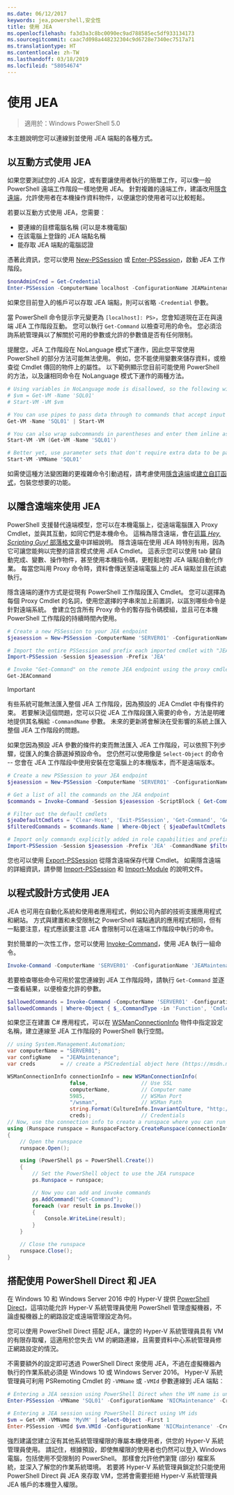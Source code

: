 ```yaml
---
ms.date: 06/12/2017
keywords: jea,powershell,安全性
title: 使用 JEA
ms.openlocfilehash: fa3d3a3c8bc0090ec9ad788585ec5df933134173
ms.sourcegitcommit: caac7d098a448232304c9d6728e7340ec7517a71
ms.translationtype: HT
ms.contentlocale: zh-TW
ms.lasthandoff: 03/18/2019
ms.locfileid: "58054674"
---
```

# <a name="using-jea"></a>使用 JEA

> 適用於：Windows PowerShell 5.0

本主題說明您可以連線到並使用 JEA 端點的各種方式。

## <a name="using-jea-interactively"></a>以互動方式使用 JEA

如果您要測試您的 JEA 設定，或有要讓使用者執行的簡單工作，可以像一般 PowerShell 遠端工作階段一樣地使用 JEA。
針對複雜的遠端工作，建議改用[隱含遠端](#using-jea-with-implicit-remoting)，允許使用者在本機操作資料物件，以便讓您的使用者可以比較輕鬆。

若要以互動方式使用 JEA，您需要︰
- 要連線的目標電腦名稱 (可以是本機電腦)
- 在該電腦上登錄的 JEA 端點名稱
- 能存取 JEA 端點的電腦認證

憑著此資訊，您可以使用 [New-PSSession](https://msdn.microsoft.com/powershell/reference/5.1/microsoft.powershell.core/New-PSSession) 或 [Enter-PSSession](https://msdn.microsoft.com/powershell/reference/5.1/microsoft.powershell.core/enter-pssession)，啟動 JEA 工作階段。

```powershell
$nonAdminCred = Get-Credential
Enter-PSSession -ComputerName localhost -ConfigurationName JEAMaintenance -Credential $nonAdminCred
```

如果您目前登入的帳戶可以存取 JEA 端點，則可以省略 `-Credential` 參數。

當 PowerShell 命令提示字元變更為 `[localhost]: PS>`，您會知道現在正在與遠端 JEA 工作階段互動。
您可以執行 `Get-Command` 以檢查可用的命令。
您必須洽詢系統管理員以了解關於可用的參數或允許的參數值是否有任何限制。

提醒您，JEA 工作階段在 NoLanguage 模式下運作，因此您平常使用 PowerShell 的部分方法可能無法使用。
例如，您不能使用變數來儲存資料，或檢查從 Cmdlet 傳回的物件上的屬性。
以下範例顯示您目前可能使用 PowerShell 的方法，以及讓相同命令在 NoLanguage 模式下運作的兩種方法。

```powershell
# Using variables in NoLanguage mode is disallowed, so the following will not work
# $vm = Get-VM -Name 'SQL01'
# Start-VM -VM $vm

# You can use pipes to pass data through to commands that accept input from the pipeline
Get-VM -Name 'SQL01' | Start-VM

# You can also wrap subcommands in parentheses and enter them inline as arguments
Start-VM -VM (Get-VM -Name 'SQL01')

# Better yet, use parameter sets that don't require extra data to be passed in when possible
Start-VM -VMName 'SQL01'
```

如需使這種方法變困難的更複雜命令引動過程，請考慮使用[隱含遠端](#using-jea-with-implicit-remoting)或[建立自訂函式](role-capabilities.md#creating-custom-functions)，包裝您想要的功能。

## <a name="using-jea-with-implicit-remoting"></a>以隱含遠端來使用 JEA

PowerShell 支援替代遠端模型，您可以在本機電腦上，從遠端電腦匯入 Proxy Cmdlet，並與其互動，如同它們是本機命令。
這稱為隱含遠端，會在[這篇 *Hey, Scripting Guy!* 部落格文章](https://blogs.technet.microsoft.com/heyscriptingguy/2013/09/08/remoting-the-implicit-way/)中詳細說明。
隱含遠端在使用 JEA 時特別有用，因為它可讓您能夠以完整的語言模式使用 JEA Cmdlet。
這表示您可以使用 tab 鍵自動完成、變數、操作物件，甚至使用本機指令碼，更輕鬆地對 JEA 端點自動化作業。
每當您叫用 Proxy 命令時，資料會傳送至遠端電腦上的 JEA 端點並且在該處執行。

隱含遠端的運作方式是從現有 PowerShell 工作階段匯入 Cmdlet。
您可以選擇為每個 Proxy Cmdlet 的名詞，使用您選擇的字串來加上前置詞，以區別哪些命令是針對遠端系統。
會建立包含所有 Proxy 命令的暫存指令碼模組，並且可在本機 PowerShell 工作階段的持續時間內使用。

```powershell
# Create a new PSSession to your JEA endpoint
$jeasession = New-PSSession -ComputerName 'SERVER01' -ConfigurationName 'JEAMaintenance'

# Import the entire PSSession and prefix each imported cmdlet with "JEA"
Import-PSSession -Session $jeasession -Prefix 'JEA'

# Invoke "Get-Command" on the remote JEA endpoint using the proxy cmdlet
Get-JEACommand
```

> [!IMPORTANT]
> 有些系統可能無法匯入整個 JEA 工作階段，因為預設的 JEA Cmdlet 中有條件約束。
> 若要解決這個問題，您可以只從 JEA 工作階段匯入需要的命令，方法是明確地提供其名稱給 `-CommandName` 參數。
> 未來的更新將會解決在受影響的系統上匯入整個 JEA 工作階段的問題。

如果您因為預設 JEA 參數的條件約束而無法匯入 JEA 工作階段，可以依照下列步驟，從匯入的集合篩選掉預設命令。
您仍然可以使用像是 `Select-Object` 的命令 -- 您會在 JEA 工作階段中使用安裝在您電腦上的本機版本，而不是遠端版本。

```powershell
# Create a new PSSession to your JEA endpoint
$jeasession = New-PSSession -ComputerName 'SERVER01' -ConfigurationName 'JEAMaintenance'

# Get a list of all the commands on the JEA endpoint
$commands = Invoke-Command -Session $jeasession -ScriptBlock { Get-Command }

# Filter out the default cmdlets
$jeaDefaultCmdlets = 'Clear-Host', 'Exit-PSSession', 'Get-Command', 'Get-FormatData', 'Get-Help', 'Measure-Object', 'Out-Default', 'Select-Object'
$filteredCommands = $commands.Name | Where-Object { $jeaDefaultCmdlets -notcontains $_ }

# Import only commands explicitly added in role capabilities and prefix each imported cmdlet with "JEA"
Import-PSSession -Session $jeasession -Prefix 'JEA' -CommandName $filteredCommands
```

您也可以使用 [Export-PSSession](https://msdn.microsoft.com/powershell/reference/5.1/microsoft.powershell.utility/Export-PSSession) 從隱含遠端保存代理 Cmdlet。
如需隱含遠端的詳細資訊，請參閱 [Import-PSSession](https://msdn.microsoft.com/powershell/reference/5.1/microsoft.powershell.utility/import-pssession) 和 [Import-Module](https://msdn.microsoft.com/powershell/reference/5.1/microsoft.powershell.core/import-module) 的說明文件。

## <a name="using-jea-programmatically"></a>以程式設計方式使用 JEA

JEA 也可用在自動化系統和使用者應用程式，例如公司內部的技術支援應用程式和網站。
方式與建置和未受限制之 PowerShell 端點通訊的應用程式相同，但有一點要注意，程式應該要注意 JEA 會限制可以在遠端工作階段中執行的命令。

對於簡單的一次性工作，您可以使用 [Invoke-Command](https://msdn.microsoft.com/powershell/reference/5.1/microsoft.powershell.core/invoke-command)，使用 JEA 執行一組命令。

```powershell
Invoke-Command -ComputerName 'SERVER01' -ConfigurationName 'JEAMaintenance' -ScriptBlock { Get-Process; Get-Service }
```

若要檢查哪些命令可用於當您連線到 JEA 工作階段時，請執行 `Get-Command` 並逐一查看結果，以便檢查允許的參數。

```powershell
$allowedCommands = Invoke-Command -ComputerName 'SERVER01' -ConfigurationName 'JEAMaintenance' -ScriptBlock { Get-Command }
$allowedCommands | Where-Object { $_.CommandType -in 'Function', 'Cmdlet' } | Format-Table Name, Parameters
```

如果您正在建置 C# 應用程式，可以在 [WSManConnectionInfo](https://msdn.microsoft.com/library/system.management.automation.runspaces.wsmanconnectioninfo(v=vs.85).aspx) 物件中指定設定名稱，建立連線至 JEA 工作階段的 PowerShell 執行空間。

```csharp
// using System.Management.Automation;
var computerName = "SERVER01";
var configName   = "JEAMaintenance";
var creds        = // create a PSCredential object here (https://msdn.microsoft.com/library/system.management.automation.pscredential(v=vs.85).aspx)

WSManConnectionInfo connectionInfo = new WSManConnectionInfo(
                    false,                 // Use SSL
                    computerName,          // Computer name
                    5985,                  // WSMan Port
                    "/wsman",              // WSMan Path
                    string.Format(CultureInfo.InvariantCulture, "http://schemas.microsoft.com/powershell/{0}", configName),  // Connection URI with config name
                    creds);                // Credentials
// Now, use the connection info to create a runspace where you can run the commands
using (Runspace runspace = RunspaceFactory.CreateRunspace(connectionInfo))
{
    // Open the runspace
    runspace.Open();

    using (PowerShell ps = PowerShell.Create())
    {
        // Set the PowerShell object to use the JEA runspace
        ps.Runspace = runspace;

        // Now you can add and invoke commands
        ps.AddCommand("Get-Command");
        foreach (var result in ps.Invoke())
        {
            Console.WriteLine(result);
        }
    }

    // Close the runspace
    runspace.Close();
}
```

## <a name="using-jea-with-powershell-direct"></a>搭配使用 PowerShell Direct 和 JEA

在 Windows 10 和 Windows Server 2016 中的 Hyper-V 提供 [PowerShell Direct](https://msdn.microsoft.com/virtualization/hyperv_on_windows/user_guide/vmsession)，這項功能允許 Hyper-V 系統管理員使用 PowerShell 管理虛擬機器，不論虛擬機器上的網路設定或遠端管理設定為何。

您可以使用 PowerShell Direct 搭配 JEA，讓您的 Hyper-V 系統管理員具有 VM 的有限存取權，這適用於您失去 VM 的網路連線，且需要資料中心系統管理員修正網路設定的情況。

不需要額外的設定即可透過 PowerShell Direct 來使用 JEA，不過在虛擬機器內執行的作業系統必須是 Windows 10 或 Windows Server 2016。
Hyper-V 系統管理員可利用 PSRemoting Cmdlet 的 `-VMName` 或 `-VMId` 參數連線到 JEA 端點︰

```powershell
# Entering a JEA session using PowerShell Direct when the VM name is unique
Enter-PSSession -VMName 'SQL01' -ConfigurationName 'NICMaintenance' -Credential 'localhost\JEAformyHoster'

# Entering a JEA session using PowerShell Direct using VM ids
$vm = Get-VM -VMName 'MyVM' | Select-Object -First 1
Enter-PSSession -VMId $vm.VMId -ConfigurationName 'NICMaintenance' -Credential 'localhost\JEAformyHoster'
```

強烈建議您建立沒有其他系統管理權限的專屬本機使用者，供您的 Hyper-V 系統管理員使用。
請記住，根據預設，即使無權限的使用者也仍然可以登入 Windows 電腦，包括使用不受限制的 PowerShell。
那樣會允許他們瀏覽 (部分) 檔案系統，並深入了解您的作業系統環境。
若要將 Hyper-V 系統管理員鎖定於只能使用 PowerShell Direct 與 JEA 來存取 VM，您將會需要拒絕 Hyper-V 系統管理員 JEA 帳戶的本機登入權限。
